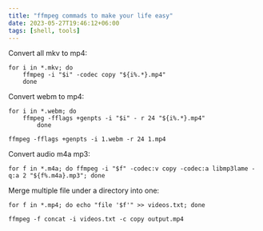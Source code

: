 ```yaml
---
title: "ffmpeg commads to make your life easy"
date: 2023-05-27T19:46:12+06:00
tags: [shell, tools]
---
```


Convert all mkv to mp4:

```shell
for i in *.mkv; do
    ffmpeg -i "$i" -codec copy "${i%.*}.mp4"
    done
```

Convert webm to mp4:

```shell
for i in *.webm; do
    ffmpeg -fflags +genpts -i "$i" - r 24 "${i%.*}.mp4"
        done

ffmpeg -fflags +genpts -i 1.webm -r 24 1.mp4
```

Convert audio m4a mp3:

```shell
for f in *.m4a; do ffmpeg -i "$f" -codec:v copy -codec:a libmp3lame -q:a 2 "${f%.m4a}.mp3"; done
```

Merge multiple file under a directory into one:

```shell
for f in *.mp4; do echo "file '$f'" >> videos.txt; done

ffmpeg -f concat -i videos.txt -c copy output.mp4
```
